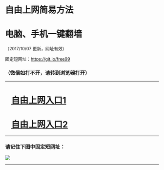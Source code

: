 ﻿# 自由上网简易方法

# 电脑、手机一键翻墙

（2017/10/07 更新，网址有效）

固定短网址：https://git.io/free99

### （微信如打不开，请转到浏览器打开）


***





# &nbsp;&nbsp; <a href="http://ft38413121.fwq-tz-1001.info/fwqtz01.html?t=10070013248 " target="_blank">自由上网入口1</a>
# &nbsp;&nbsp; <a href="http://ft1216810511.fwq-tz-1002.info/fwqtz02.html?t=100700114991 " target="_blank">自由上网入口2</a>
***

### 请记住下图中固定短网址：

<img src="https://s3-us-west-2.amazonaws.com/fwq-1001/yjfq-20170905okok.png" /> 


***

